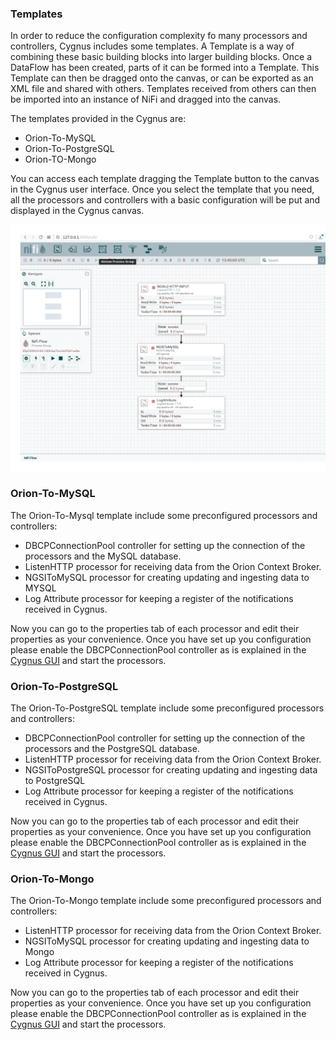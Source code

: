 ### Templates

In order to reduce the configuration complexity fo many processors and controllers,
Cygnus includes some templates. A Template is a way of combining these basic building blocks into larger building blocks. Once a DataFlow has been created, parts of it can be formed into a Template. This Template can then be dragged onto the canvas, or can be exported as an XML file and shared with others. Templates received from others can then be imported into an instance of NiFi and dragged into the canvas.

The templates provided in the Cygnus are:

* Orion-To-MySQL
* Orion-To-PostgreSQL
* Orion-TO-Mongo

You can access each template dragging the Template button to the canvas in the Cygnus user interface. Once you select 
the template that you need, all the processors and controllers with a basic configuration
will be put and displayed in the Cygnus canvas.

![cygnus-template1](../images/cygnus-template1.png) 

### Orion-To-MySQL

The Orion-To-Mysql template include some preconfigured processors and controllers:

* DBCPConnectionPool controller for setting up the connection of the processors and the MySQL database.
* ListenHTTP processor for receiving data from the Orion Context Broker.
* NGSIToMySQL processor for creating updating and ingesting data  to MYSQL
* Log Attribute processor for keeping a register of the notifications received in Cygnus.

Now you can go to the properties tab of each processor and edit their properties as your convenience.
Once you have set up you configuration please enable the DBCPConnectionPool controller as is explained in the [Cygnus GUI](./cygnus_gui.md)
and start the processors.

### Orion-To-PostgreSQL

The Orion-To-PostgreSQL template include some preconfigured processors and controllers:

* DBCPConnectionPool controller for setting up the connection of the processors and the PostgreSQL database.
* ListenHTTP processor for receiving data from the Orion Context Broker.
* NGSIToPostgreSQL processor for creating updating and ingesting data to PostgreSQL
* Log Attribute processor for keeping a register of the notifications received in Cygnus.

Now you can go to the properties tab of each processor and edit their properties as your convenience.
Once you have set up you configuration please enable the DBCPConnectionPool controller as is explained in the [Cygnus GUI](./cygnus_gui.md)
and start the processors.

### Orion-To-Mongo

The Orion-To-Mongo template include some preconfigured processors and controllers:

* ListenHTTP processor for receiving data from the Orion Context Broker.
* NGSIToMySQL processor for creating updating and ingesting data to Mongo
* Log Attribute processor for keeping a register of the notifications received in Cygnus.

Now you can go to the properties tab of each processor and edit their properties as your convenience.
Once you have set up you configuration please enable the DBCPConnectionPool controller as is explained in the [Cygnus GUI](./cygnus_gui.md)
and start the processors.